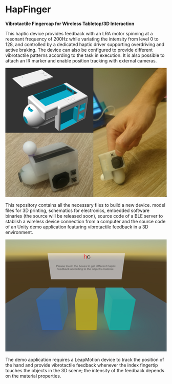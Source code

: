 # HapFinger
<b>Vibrotactile Fingercap for Wireless Tabletop/3D Interaction</b>

This haptic device provides feedback with an LRA motor spinning at a resonant frequency of  200Hz  while  variating  the  intensity  from  level  0  to  128, and controlled by a dedicated haptic driver supporting overdriving and active braking. The device can also be configured to provide different vibrotactile patterns according to the task in execution. It is also possible to attach an IR marker and enable position tracking with external cameras.

![Screenshot](device.png)

This repository contains all the necessary files to build a new device. model files for 3D printing, schematics for electronics, embedded software binaries (the source will be released soon), source code of a BLE server to stablish a wireless device connection from a computer and the source code of an Unity demo application featuring vibrotactile feedback in a 3D environment.

![Screenshot](app.png)

The demo application requires a LeapMotion device to track the position of the hand and provide vibrotactile feedback whenever the index fingertip touches the objects in the 3D scene; the intensity of the feedback depends on the material properties.
